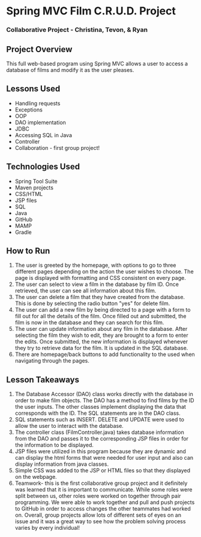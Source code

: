 # Spring MVC Film C.R.U.D. Project
### Collaborative Project - Christina, Tevon, & Ryan

## Project Overview
This full web-based program using Spring MVC allows a user to access a database of films and modify it as the user pleases.

## Lessons Used
* Handling requests
* Exceptions
* OOP
* DAO implementation
* JDBC
* Accessing SQL in Java
* Controller
* Collaboration - first group project!

## Technologies Used
* Spring Tool Suite
* Maven projects
* CSS/HTML
* JSP files
* SQL
* Java
* GitHub
* MAMP
* Gradle

## How to Run
1. The user is greeted by the homepage, with options to go to three different pages depending on the action the user wishes to choose. The page is displayed with formatting and CSS consistent on every page.
2. The user can select to view a film in the database by film ID. Once retrieved, the user can see all information about this film.
3. The user can delete a film that they have created from the database. This is done by selecting the radio button "yes" for delete film.
4. The user can add a new film by being directed to a page with a form to fill out for all the details of the film. Once filled out and submitted, the film is now in the database and they can search for this film.
5. The user can update information about any film in the database. After selecting the film they wish to edit, they are brought to a form to enter the edits. Once submitted, the new information is displayed whenever they try to retrieve data for the film. It is updated in the SQL database.
6. There are homepage/back buttons to add functionality to the used when navigating through the pages.

## Lesson Takeaways
1. The Database Accessor (DAO) class works directly with the database in order to make film objects. The DAO has a method to find films by the ID the user inputs. The other classes implement displaying the data that corresponds with the ID. The SQL statements are in the DAO class.
2. SQL statements such as INSERT. DELETE and UPDATE were used to allow the user to interact with the database.
3. The controller class (FilmController.java) takes database information from the DAO and passes it to the corresponding JSP files in order for the information to be displayed.
4. JSP files were utilized in this program because they are dynamic and can display the html forms that were needed for user input and also can display information from java classes.
5. Simple CSS was added to the JSP or HTML files so that they displayed on the webpage.
6. Teamwork- this is the first collaborative group project and it definitely was learned that it is important to communicate. While some roles were split between us, other roles were worked on together through pair programming. We were able to work together and pull and push projects to GitHub in order to access changes the other teammates had worked on. Overall, group projects allow lots of different sets of eyes on an issue and it was a great way to see how the problem solving process varies by every individual!
